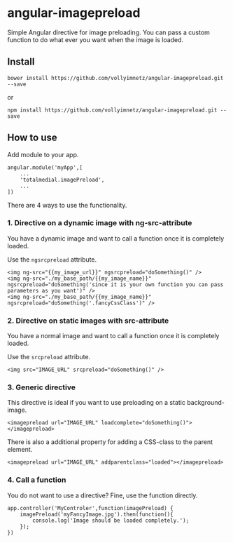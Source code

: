 # angular-imagepreload
Simple Angular directive for image preloading. You can pass a custom function to do what ever you want when the image is loaded.

## Install

	bower install https://github.com/vollyimnetz/angular-imagepreload.git --save
	
or

	npm install https://github.com/vollyimnetz/angular-imagepreload.git --save


## How to use
Add module to your app.

	angular.module('myApp',[
		...
		'totalmedial.imagePreload',
		...
	])

There are 4 ways to use the functionality.

### 1. Directive on a dynamic image with ng-src-attribute
You have a dynamic image and want to call a function once it is completely loaded.

Use the `ngsrcpreload` attribute.
	
	<img ng-src="{{my_image_url}}" ngsrcpreload="doSomething()" />
	<img ng-src="./my_base_path/{{my_image_name}}" ngsrcpreload="doSomething('since it is your own function you can pass parameters as you want')" />
	<img ng-src="./my_base_path/{{my_image_name}}" ngsrcpreload="doSomething('.fancyCssClass')" />

### 2. Directive on static images with src-attribute
You have a normal image and want to call a function once it is completely loaded.

Use the `srcpreload` attribute.

	<img src="IMAGE_URL" srcpreload="doSomething()" />

### 3. Generic directive
This directive is ideal if you want to use preloading on a static background-image.

	<imagepreload url="IMAGE_URL" loadcomplete="doSomething()"></imagepreload>

There is also a additional property for adding a CSS-class to the parent element.

	<imagepreload url="IMAGE_URL" addparentclass="loaded"></imagepreload>

### 4. Call a function
You do not want to use a directive? Fine, use the function directly.

	app.controller('MyControler',function(imagePreload) {
		imagePreload('myFancyImage.jpg').then(function(){
			console.log('Image should be loaded completely.');
		});
	})
